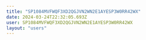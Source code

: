 ```yaml
---
title: "SP1084MVFWQF3XD2QGJVN2WN2E1AYESP3W0RR42WX"
date: 2024-03-24T22:32:05.693Z
user: SP1084MVFWQF3XD2QGJVN2WN2E1AYESP3W0RR42WX
layout: "users"
---
```

    